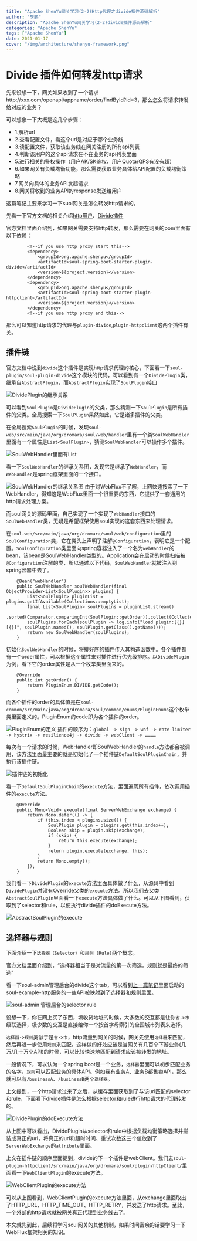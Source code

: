 ```yaml
---
title: "Apache ShenYu网关学习(2-2)Http代理之divide插件源码解析"
author: "季鹏"
description: "Apache ShenYu网关学习(2-2)divide插件源码解析"
categories: "Apache ShenYu"
tags: ["Apache ShenYu"]
date: 2021-01-17
cover: "/img/architecture/shenyu-framework.png"
---
```


# Divide 插件如何转发http请求

先来设想一下，网关如果收到了一个请求http://xxx.com/openapi/appname/order/findById?id=3，那么怎么将请求转发给对应的业务？

可以想象一下大概是这几个步骤：

- 1.解析url
- 2.查看配置文件，看这个url是对应于哪个业务线
- 3.读配置文件，获取该业务线在网关注册的所有api列表
- 4.判断该用户的这个api请求在不在业务的api列表里面
- 5.进行相关的鉴权操作（用户AK/SK鉴权、用户Quota/QPS有没有超）
- 6.如果网关有负载均衡功能，那么需要获取业务具体给API配置的负载均衡策略
- 7.网关向具体的业务API发起请求
- 8.网关将收到的业务API的response发送给用户

这篇笔记主要来学习一下suol网关是怎么转发http请求的。

先看一下官方文档的相关介绍[http用户](https://dromara.org/zh-cn/docs/soul/user-http.html)、[Divide插件](https://dromara.org/zh-cn/docs/soul/plugin-divide.html)

官方文档里面介绍到，如果网关需要支持http转发，那么需要在网关的pom里面有以下依赖：

```
        <!--if you use http proxy start this-->
        <dependency>
            <groupId>org.apache.shenyu</groupId>
            <artifactId>soul-spring-boot-starter-plugin-divide</artifactId>
            <version>${project.version}</version>
        </dependency>
        <dependency>
            <groupId>org.apache.shenyu</groupId>
            <artifactId>soul-spring-boot-starter-plugin-httpclient</artifactId>
            <version>${project.version}</version>
        </dependency>
        <!--if you use http proxy end this-->
```

那么可以知道http请求的代理与`plugin-divide`,`plugin-httpclient`这两个插件有关。

## 插件链

官方文档中说到`divide`这个插件是实现http请求代理的核心，下面看一下`soul-plugin/soul-plugin-divide`这个模块的代码，可以看到有一个`DividePlugin`类，继承自`AbstractPlugin`，而`AbstractPlugin`实现了`SoulPlugin`接口

![DividePlugin的继承关系](https://img-blog.csdnimg.cn/2021011523120836.png?x-oss-process=image/watermark,type_ZmFuZ3poZW5naGVpdGk,shadow_10,text_aHR0cHM6Ly9ibG9nLmNzZG4ubmV0L3BjbW1jcG1vcnNl,size_16,color_FFFFFF,t_70#pic_center)

可以看到`SoulPlugin`是`DividePlugin`的父类，那么猜测一下`SoulPlugin`是所有插件的父类。全局搜索一下`SoulPlugin`果然如此，它是诸多插件的父类。

在全局搜索`SoulPlugin`的时候，发现`soul-web/src/main/java/org/dromara/soul/web/handler`里有一个类`SoulWebHandler`里面有一个属性是`List<SoulPlugin>`，猜测`SoulWebHandler`可以操作多个插件。


![SoulWebHandler里面有List<SoulPlugin>](https://img-blog.csdnimg.cn/20210115230954422.png?x-oss-process=image/watermark,type_ZmFuZ3poZW5naGVpdGk,shadow_10,text_aHR0cHM6Ly9ibG9nLmNzZG4ubmV0L3BjbW1jcG1vcnNl,size_16,color_FFFFFF,t_70#pic_center)

看一下`SoulWebHandler`的继承关系图，发现它是继承了`WebHandler`，而`WebHandler`是spring框架里面的一个接口。

![SoulWebHandler的继承关系图](https://img-blog.csdnimg.cn/2021011523103754.png?x-oss-process=image/watermark,type_ZmFuZ3poZW5naGVpdGk,shadow_10,text_aHR0cHM6Ly9ibG9nLmNzZG4ubmV0L3BjbW1jcG1vcnNl,size_16,color_FFFFFF,t_70#pic_center)
由于对WebFlux不了解，上网快速搜索了一下WebHandler，得知这是WebFlux里面一个很重要的东西，它提供了一套通用的http请求处理方案。

而soul网关的源码里面，自己实现了一个实现了`WebHandler`接口的`SoulWebHandler`类，无疑是希望框架使用soul实现的这套东西来处理请求。

在`soul-web/src/main/java/org/dromara/soul/web/configuration`里的`SoulConfiguration`类，它在类头上声明了注解`@Configuration`，表明它是一个配置。`SoulConfiguration`类里面向spring容器注入了一个名为`webHandler`的bean，该bean是SoulWebHandler类型的。Application会在启动的时候扫描被`@Configuration`注解的类，所以通过以下代码，`SoulWebHandler`就被注入到spring容器中去了。


```
    @Bean("webHandler")
    public SoulWebHandler soulWebHandler(final ObjectProvider<List<SoulPlugin>> plugins) {
        List<SoulPlugin> pluginList = plugins.getIfAvailable(Collections::emptyList);
        final List<SoulPlugin> soulPlugins = pluginList.stream()
                .sorted(Comparator.comparingInt(SoulPlugin::getOrder)).collect(Collectors.toList());
        soulPlugins.forEach(soulPlugin -> log.info("load plugin:[{}] [{}]", soulPlugin.named(), soulPlugin.getClass().getName()));
        return new SoulWebHandler(soulPlugins);
    }
```

初始化`SoulWebHandler`的时候，将排好序的插件传入其构造函数中。各个插件都有一个order属性，可以根据这个属性来对插件进行优先级排序。以`DividePlugin`为例，看下它的order属性是从一个枚举类里面来的。

```
    @Override
    public int getOrder() {
        return PluginEnum.DIVIDE.getCode();
    }
```

而各个插件的order的具体值是在`soul-common/src/main/java/org/dromara/soul/common/enums/PluginEnums`这个枚举类里面定义的。PluginEnum的code即为各个插件的order。

![PluginEnum的定义](https://img-blog.csdnimg.cn/20210115231323717.png?x-oss-process=image/watermark,type_ZmFuZ3poZW5naGVpdGk,shadow_10,text_aHR0cHM6Ly9ibG9nLmNzZG4ubmV0L3BjbW1jcG1vcnNl,size_16,color_FFFFFF,t_70#pic_center)
插件的顺序为：`global -> sign -> waf -> rate-limiter -> hystrix -> resilience4j -> divide -> webClient -> …………`

每次有一个请求的时候，WebHandler即SoulWebHandler的`handle`方法都会被调用，该方法里面最主要的就是初始化了一个插件链`DefaultSoulPluginChain`，并执行该插件链。

![插件链的初始化](https://img-blog.csdnimg.cn/20210115231406346.png?x-oss-process=image/watermark,type_ZmFuZ3poZW5naGVpdGk,shadow_10,text_aHR0cHM6Ly9ibG9nLmNzZG4ubmV0L3BjbW1jcG1vcnNl,size_16,color_FFFFFF,t_70#pic_center)

看一下`DefaultSoulPluginChain`的`execute`方法，里面遍历所有插件，依次调用插件的`execute`方法。

```
    @Override
    public Mono<Void> execute(final ServerWebExchange exchange) {
        return Mono.defer(() -> {
            if (this.index < plugins.size()) {
                SoulPlugin plugin = plugins.get(this.index++);
                Boolean skip = plugin.skip(exchange);
                if (skip) {
                    return this.execute(exchange);
                }
                return plugin.execute(exchange, this);
            }
            return Mono.empty();
        });
    }
```

我们看一下`DividePlugin`的`execute`方法里面具体做了什么，从源码中看到`DividePlugin`并没有Override父类的`execute`方法。所以我们去父类`AbstractSoulPlugin`里面看一下`execute`方法具体做了什么。可以从下图看到，获取到了selector和rule，以便执行divide插件的doExecute方法。

![AbstractSoulPlugin的execute](https://img-blog.csdnimg.cn/20210115231447528.png?x-oss-process=image/watermark,type_ZmFuZ3poZW5naGVpdGk,shadow_10,text_aHR0cHM6Ly9ibG9nLmNzZG4ubmV0L3BjbW1jcG1vcnNl,size_16,color_FFFFFF,t_70#pic_center)

## 选择器与规则

下面介绍一下`选择器（Selector）`和`规则 (Rule)`两个概念。

官方文档里面介绍到，“选择器相当于是对流量的第一次筛选，规则就是最终的筛选“

看一下soul-admin管理后台的divide这个tab，可以看到[上一篇笔记](https://blog.csdn.net/pcmmcpmorse/article/details/112646476)里面启动的soul-example-http服务的一些API被映射到了选择器和规则里面。

![soul-admin 管理后台的selector rule](https://img-blog.csdnimg.cn/20210115231526336.png?x-oss-process=image/watermark,type_ZmFuZ3poZW5naGVpdGk,shadow_10,text_aHR0cHM6Ly9ibG9nLmNzZG4ubmV0L3BjbW1jcG1vcnNl,size_16,color_FFFFFF,t_70#pic_center)

设想一下，你在网上买了东西，填收货地址的时候，大多数的交互都是让你`省->市`级联选择，极少数的交互是直接给你一个按首字母索引的全国城市列表来选择。

`选择器->规则`类似于是`省->市`，http流量到网关的时候，网关先使用`选择器`来匹配，然后再进一步使用`规则`来匹配。这样做的好处应该是当网关有几百个下游业务(几万/几十万个API)的时候，可以比较快速地匹配到请求应该被转发的地址。

一般情况下，可以认为一个spring boot是一个业务，`选择器`里面可以初步匹配业务的名字，`规则`可以匹配业务的具体API。例如我有业务A、业务B都售卖API，那么就可以有`/businessA`、`/businessB`两个`选择器`。

上文提到，一个http请求过来了之后，从缓存里面获取到了与该url匹配的selector和rule，下面看下divide插件是怎么根据selector和rule进行http请求的代理转发的。

![DividePlugin的doExecute方法](https://img-blog.csdnimg.cn/20210115231612490.png?x-oss-process=image/watermark,type_ZmFuZ3poZW5naGVpdGk,shadow_10,text_aHR0cHM6Ly9ibG9nLmNzZG4ubmV0L3BjbW1jcG1vcnNl,size_16,color_FFFFFF,t_70#pic_center)

从上图中可以看出，DividePlugin从selector和rule中根据负载均衡策略选择并拼装成真正的url，将真正的url和超时时间、重试次数这三个值放到了`ServerWebExchange`的`attribute`里面。

上文在插件链的顺序里面提到，divide的下一个插件是webClient。我们去`soul-plugin-httpclient/src/main/java/org/dromara/soul/plugin/httpClient/`里面看一下`WebClientPlugin`的execute方法。

![WebClientPlugin的execute方法](https://img-blog.csdnimg.cn/20210115231640417.png?x-oss-process=image/watermark,type_ZmFuZ3poZW5naGVpdGk,shadow_10,text_aHR0cHM6Ly9ibG9nLmNzZG4ubmV0L3BjbW1jcG1vcnNl,size_16,color_FFFFFF,t_70#pic_center)

可以从上图看到，WebClientPlugin的execute方法里面，从exchange里面取出了HTTP_URL、HTTP_TIME_OUT、HTTP_RETRY，并发送了http请求。至此，一个外部的http请求就被网关真正代理到业务线去了。

本文就先到此，后续将学习soul网关的其他机制，如果时间富余的话要学习一下WebFlux框架相关的知识。
